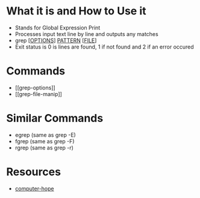 # What it is and How to Use it
- Stands for Global Expression Print
- Processes input text line by line and outputs any matches
- grep \[[OPTIONS](grep-options.md)] [PATTERN](regex-index.md) \[[FILE](grep-file-manip.md)]
- Exit status is 0 is lines are found, 1 if not found and 2 if an error occured

# Commands
- [[grep-options]]
- [[grep-file-manip]]

# Similar Commands
- egrep (same as grep -E)
- fgrep (same as grep -F)
- rgrep (same as grep -r)

# Resources
- [computer-hope](https://www.computerhope.com/unix/ugrep.htm)